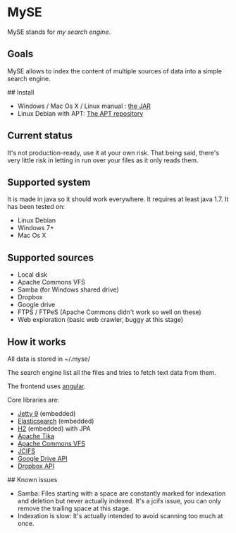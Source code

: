 # MySE

MySE stands for _my search engine_.

## Goals

MySE allows to index the content of multiple sources of data into a simple search engine.

## Install

* Windows / Mac Os X / Linux manual : [the JAR](http://update.myse.io)
* Linux Debian with APT: [The APT repository](http://apt.webingenia.com)

## Current status

It's not production-ready, use it at your own risk. That being said, there's very little
risk in letting in run over your files as it only reads them.

## Supported system

It is made in java so it should work everywhere. It requires at least java 1.7. It has been tested on:

* Linux Debian
* Windows 7+
* Mac Os X

## Supported sources

* Local disk
* Apache Commons VFS
* Samba (for Windows shared drive)
* Dropbox
* Google drive
* FTPS / FTPeS (Apache Commons didn't work so well on these)
* Web exploration (basic web crawler, buggy at this stage)

## How it works

All data is stored in ~/.myse/

The search engine list all the files and tries to fetch text data from them.

The frontend uses [angular](https://angularjs.org/).

Core libraries are:

* [Jetty 9](http://eclipse.org/jetty/) (embedded)
* [Elasticsearch](https://www.elastic.co/products/elasticsearch) (embedded)
* [H2](http://www.h2database.com/html/main.html) (embedded) with JPA
* [Apache Tika](https://tika.apache.org/)
* [Apache Commons VFS](http://commons.apache.org/proper/commons-vfs/)
* [JCIFS](https://jcifs.samba.org/)
* [Google Drive API](https://developers.google.com/drive/web/quickstart/quickstart-java)
* [Dropbox API](https://www.dropbox.com/developers/core/start/java)

## Known issues

* Samba: Files starting with a space are constantly marked for indexation and deletion but never actually indexed. It's a jcifs issue, you can only remove the trailing space at this stage.
* Indexation is slow: It's actually intended to avoid scanning too much at once.
